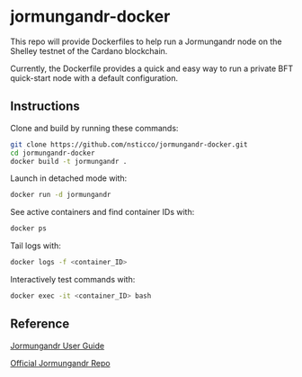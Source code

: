 # jormungandr-docker
This repo will provide Dockerfiles to help run a Jormungandr node on the Shelley testnet of the Cardano blockchain.

Currently, the Dockerfile provides a quick and easy way to run a private BFT quick-start node with a default configuration.

## Instructions
Clone and build by running these commands:
```bash
git clone https://github.com/nsticco/jormungandr-docker.git
cd jormungandr-docker
docker build -t jormungandr .
```
Launch in detached mode with:
```bash
docker run -d jormungandr
```
See active containers and find container IDs with:
```bash
docker ps
```
Tail logs with:
```bash
docker logs -f <container_ID>
```
Interactively test commands with:
```bash
docker exec -it <container_ID> bash
```

## Reference
[Jormungandr User Guide](https://input-output-hk.github.io/jormungandr/introduction.html)

[Official Jormungandr Repo](https://github.com/input-output-hk/jormungandr)
